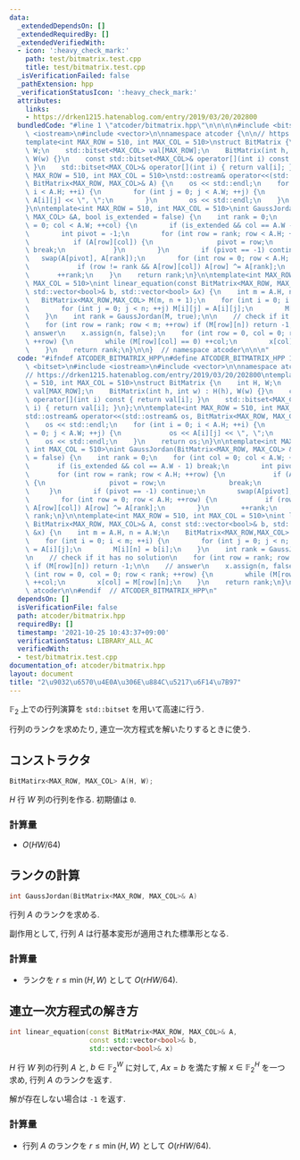 ```yaml
---
data:
  _extendedDependsOn: []
  _extendedRequiredBy: []
  _extendedVerifiedWith:
  - icon: ':heavy_check_mark:'
    path: test/bitmatrix.test.cpp
    title: test/bitmatrix.test.cpp
  _isVerificationFailed: false
  _pathExtension: hpp
  _verificationStatusIcon: ':heavy_check_mark:'
  attributes:
    links:
    - https://drken1215.hatenablog.com/entry/2019/03/20/202800
  bundledCode: "#line 1 \"atcoder/bitmatrix.hpp\"\n\n\n\n#include <bitset>\n#include\
    \ <iostream>\n#include <vector>\n\nnamespace atcoder {\n\n// https://drken1215.hatenablog.com/entry/2019/03/20/202800\n\
    template<int MAX_ROW = 510, int MAX_COL = 510>\nstruct BitMatrix {\n    int H,\
    \ W;\n    std::bitset<MAX_COL> val[MAX_ROW];\n    BitMatrix(int h, int w) : H(h),\
    \ W(w) {}\n    const std::bitset<MAX_COL>& operator[](int i) const { return val[i];\
    \ }\n    std::bitset<MAX_COL>& operator[](int i) { return val[i]; }\n};\n\ntemplate<int\
    \ MAX_ROW = 510, int MAX_COL = 510>\nstd::ostream& operator<<(std::ostream& os,\
    \ BitMatrix<MAX_ROW, MAX_COL>& A) {\n    os << std::endl;\n    for (int i = 0;\
    \ i < A.H; ++i) {\n        for (int j = 0; j < A.W; ++j) {\n            os <<\
    \ A[i][j] << \", \";\n        }\n        os << std::endl;\n    }\n    return os;\n\
    }\n\ntemplate<int MAX_ROW = 510, int MAX_COL = 510>\nint GaussJordan(BitMatrix<MAX_ROW,\
    \ MAX_COL> &A, bool is_extended = false) {\n    int rank = 0;\n    for (int col\
    \ = 0; col < A.W; ++col) {\n        if (is_extended && col == A.W - 1) break;\n\
    \        int pivot = -1;\n        for (int row = rank; row < A.H; ++row) {\n \
    \           if (A[row][col]) {\n                pivot = row;\n               \
    \ break;\n            }\n        }\n        if (pivot == -1) continue;\n     \
    \   swap(A[pivot], A[rank]);\n        for (int row = 0; row < A.H; ++row) {\n\
    \            if (row != rank && A[row][col]) A[row] ^= A[rank];\n        }\n \
    \       ++rank;\n    }\n    return rank;\n}\n\ntemplate<int MAX_ROW = 510, int\
    \ MAX_COL = 510>\nint linear_equation(const BitMatrix<MAX_ROW, MAX_COL>& A, const\
    \ std::vector<bool>& b, std::vector<bool> &x) {\n    int m = A.H, n = A.W;\n \
    \   BitMatrix<MAX_ROW,MAX_COL> M(m, n + 1);\n    for (int i = 0; i < m; ++i) {\n\
    \        for (int j = 0; j < n; ++j) M[i][j] = A[i][j];\n        M[i][n] = b[i];\n\
    \    }\n    int rank = GaussJordan(M, true);\n\n    // check if it has no solution\n\
    \    for (int row = rank; row < m; ++row) if (M[row][n]) return -1;\n\n    //\
    \ answer\n    x.assign(n, false);\n    for (int row = 0, col = 0; row < rank;\
    \ ++row) {\n        while (M[row][col] == 0) ++col;\n        x[col] = M[row][n];\n\
    \    }\n    return rank;\n}\n\n}  // namespace atcoder\n\n\n"
  code: "#ifndef ATCODER_BITMATRIX_HPP\n#define ATCODER_BITMATRIX_HPP 1\n\n#include\
    \ <bitset>\n#include <iostream>\n#include <vector>\n\nnamespace atcoder {\n\n\
    // https://drken1215.hatenablog.com/entry/2019/03/20/202800\ntemplate<int MAX_ROW\
    \ = 510, int MAX_COL = 510>\nstruct BitMatrix {\n    int H, W;\n    std::bitset<MAX_COL>\
    \ val[MAX_ROW];\n    BitMatrix(int h, int w) : H(h), W(w) {}\n    const std::bitset<MAX_COL>&\
    \ operator[](int i) const { return val[i]; }\n    std::bitset<MAX_COL>& operator[](int\
    \ i) { return val[i]; }\n};\n\ntemplate<int MAX_ROW = 510, int MAX_COL = 510>\n\
    std::ostream& operator<<(std::ostream& os, BitMatrix<MAX_ROW, MAX_COL>& A) {\n\
    \    os << std::endl;\n    for (int i = 0; i < A.H; ++i) {\n        for (int j\
    \ = 0; j < A.W; ++j) {\n            os << A[i][j] << \", \";\n        }\n    \
    \    os << std::endl;\n    }\n    return os;\n}\n\ntemplate<int MAX_ROW = 510,\
    \ int MAX_COL = 510>\nint GaussJordan(BitMatrix<MAX_ROW, MAX_COL> &A, bool is_extended\
    \ = false) {\n    int rank = 0;\n    for (int col = 0; col < A.W; ++col) {\n \
    \       if (is_extended && col == A.W - 1) break;\n        int pivot = -1;\n \
    \       for (int row = rank; row < A.H; ++row) {\n            if (A[row][col])\
    \ {\n                pivot = row;\n                break;\n            }\n   \
    \     }\n        if (pivot == -1) continue;\n        swap(A[pivot], A[rank]);\n\
    \        for (int row = 0; row < A.H; ++row) {\n            if (row != rank &&\
    \ A[row][col]) A[row] ^= A[rank];\n        }\n        ++rank;\n    }\n    return\
    \ rank;\n}\n\ntemplate<int MAX_ROW = 510, int MAX_COL = 510>\nint linear_equation(const\
    \ BitMatrix<MAX_ROW, MAX_COL>& A, const std::vector<bool>& b, std::vector<bool>\
    \ &x) {\n    int m = A.H, n = A.W;\n    BitMatrix<MAX_ROW,MAX_COL> M(m, n + 1);\n\
    \    for (int i = 0; i < m; ++i) {\n        for (int j = 0; j < n; ++j) M[i][j]\
    \ = A[i][j];\n        M[i][n] = b[i];\n    }\n    int rank = GaussJordan(M, true);\n\
    \n    // check if it has no solution\n    for (int row = rank; row < m; ++row)\
    \ if (M[row][n]) return -1;\n\n    // answer\n    x.assign(n, false);\n    for\
    \ (int row = 0, col = 0; row < rank; ++row) {\n        while (M[row][col] == 0)\
    \ ++col;\n        x[col] = M[row][n];\n    }\n    return rank;\n}\n\n}  // namespace\
    \ atcoder\n\n#endif  // ATCODER_BITMATRIX_HPP\n"
  dependsOn: []
  isVerificationFile: false
  path: atcoder/bitmatrix.hpp
  requiredBy: []
  timestamp: '2021-10-25 10:43:37+09:00'
  verificationStatus: LIBRARY_ALL_AC
  verifiedWith:
  - test/bitmatrix.test.cpp
documentation_of: atcoder/bitmatrix.hpp
layout: document
title: "2\u9032\u6570\u4E0A\u306E\u884C\u5217\u6F14\u7B97"
---
```


$\mathbb{F}_2$ 上での行列演算を `std::bitset` を用いて高速に行う.

行列のランクを求めたり, 連立一次方程式を解いたりするときに使う.

## コンストラクタ

```cpp
BitMatirx<MAX_ROW, MAX_COL> A(H, W);
```

$H$ 行 $W$ 列の行列を作る. 初期値は `0`.

### 計算量
- $O(HW/64)$

## ランクの計算

```cpp
int GaussJordan(BitMatrix<MAX_ROW, MAX_COL>& A)
```

行列 $A$ のランクを求める.

副作用として, 行列 $A$ は行基本変形が適用された標準形となる.

### 計算量
- ランクを $r \le \min(H,W)$ として $O(rHW/64)$.


## 連立一次方程式の解き方
```cpp
int linear_equation(const BitMatrix<MAX_ROW, MAX_COL>& A, 
                    const std::vector<bool>& b,
                    std::vector<bool>& x)
```

$H$ 行 $W$ 列の行列 $A$ と, $b \in \mathbb{F}_2^W$ に対して,
$Ax = b$ を満たす解 $x \in \mathbb{F}_2^H$ を一つ求め, 行列 $A$ のランクを返す.

解が存在しない場合は `-1` を返す.

### 計算量
- 行列 $A$ のランクを $r \le \min(H,W)$ として $O(rHW/64)$.
